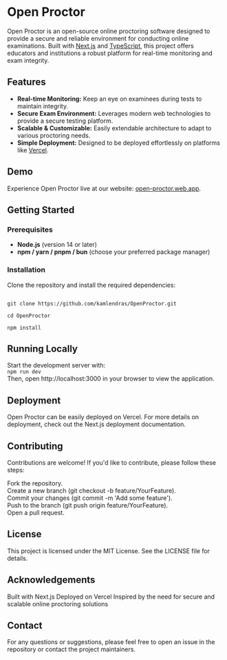 # Open Proctor

Open Proctor is an open-source online proctoring software designed to provide a secure and reliable environment for conducting online examinations. Built with [Next.js](https://nextjs.org) and [TypeScript](https://www.typescriptlang.org), this project offers educators and institutions a robust platform for real-time monitoring and exam integrity.

## Features

- **Real-time Monitoring:** Keep an eye on examinees during tests to maintain integrity.
- **Secure Exam Environment:** Leverages modern web technologies to provide a secure testing platform.
- **Scalable & Customizable:** Easily extendable architecture to adapt to various proctoring needs.
- **Simple Deployment:** Designed to be deployed effortlessly on platforms like [Vercel](https://vercel.com).

## Demo

Experience Open Proctor live at our website: [open-proctor.web.app](https://open-proctor.web.app/).

## Getting Started

### Prerequisites

- **Node.js** (version 14 or later)
- **npm / yarn / pnpm / bun** (choose your preferred package manager)

### Installation

Clone the repository and install the required dependencies:

<code>
git clone https://github.com/kamlendras/OpenProctor.git<br>
cd OpenProctor<br>
npm install</code>

## Running Locally
Start the development server with:<br>
<code>npm run dev</code><br>
Then, open http://localhost:3000 in your browser to view the application.

## Deployment
Open Proctor can be easily deployed on Vercel. For more details on deployment, check out the Next.js deployment documentation.

## Contributing
Contributions are welcome! If you'd like to contribute, please follow these steps:

Fork the repository.<br>
Create a new branch (git checkout -b feature/YourFeature).<br>
Commit your changes (git commit -m 'Add some feature').<br>
Push to the branch (git push origin feature/YourFeature).<br>
Open a pull request.<br>

## License
This project is licensed under the MIT License. See the LICENSE file for details.

## Acknowledgements
Built with Next.js
Deployed on Vercel
Inspired by the need for secure and scalable online proctoring solutions
## Contact
For any questions or suggestions, please feel free to open an issue in the repository or contact the project maintainers.
